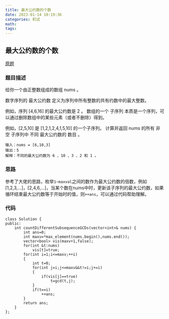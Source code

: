 ```yaml
---
title: 最大公约数的个数
date: 2023-01-14 10:19:36
categories: 机试
math:
tags:
---
```

## 最大公约数的个数
[原题]()
### 题目描述
给你一个由正整数组成的数组 nums 。

数字序列的 最大公约数 定义为序列中所有整数的共有约数中的最大整数。

例如，序列 [4,6,16] 的最大公约数是 2 。
数组的一个 子序列 本质是一个序列，可以通过删除数组中的某些元素（或者不删除）得到。

例如，[2,5,10] 是 [1,2,1,2,4,1,5,10] 的一个子序列。
计算并返回 nums 的所有 非空 子序列中 不同 最大公约数的 数目 。
```
输入：nums = [6,10,3]
输出：5
解释：不同的最大公约数为 6 、10 、3 、2 和 1 。
```
### 思路
参考了大佬的思路，枚举`1~maxval`之间的数作为最大公约数的倍数，例如[1,2,3,...]，[2,4,6,...]，当某个数在nums中时，更新该子序列的最大公约数，如果循环结束最大公约数等于开始时的值，则`++ans`，可以通过代码帮助理解。
### 代码
```
class Solution {
public:
    int countDifferentSubsequenceGCDs(vector<int>& nums) {
        int ans=0;
        int maxv=*max_element(nums.begin(),nums.end());
        vector<bool> vis(maxv+1,false);
        for(int &t:nums)
            vis[t]=true;
        for(int i=1;i<=maxv;++i)
        {
            int t=0;
            for(int j=i;j<=maxv&&t!=i;j+=i)
            {
                if(vis[j]==true)
                    t=gcd(t,j);
            }
            if(t==i)
                ++ans;
        }
        return ans;
    }
};
```